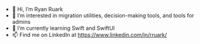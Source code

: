 - 👋 Hi, I’m Ryan Ruark
- 👀 I’m interested in migration utilities, decision-making tools, and tools for admins
- 🌱 I’m currently learning Swift and SwiftUI
- 📫 Find me on LinkedIn at https://www.linkedin.com/in/rruark/

<!---
ryanruark/ryanruark is a ✨ special ✨ repository because its `README.md` (this file) appears on your GitHub profile.
You can click the Preview link to take a look at your changes.
--->
